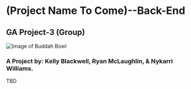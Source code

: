 

# (Project Name To Come)--Back-End
## GA Project-3 (Group)

![Image of Buddah Bowl](https://i.ibb.co/GRK0vKT/nourishing-vegan-buddha-bowl.jpg)

### A Project by: Kelly Blackwell, Ryan McLaughlin, & Nykarri Williams. 

TBD
